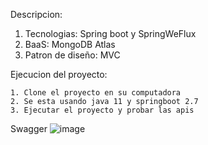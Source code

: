 Descripcion:

  1. Tecnologias: Spring boot y SpringWeFlux
  2. BaaS: MongoDB Atlas
  1. Patron de diseño: MVC
  
  Ejecucion del proyecto:
  
    1. Clone el proyecto en su computadora
    2. Se esta usando java 11 y springboot 2.7
    3. Ejecutar el proyecto y probar las apis


Swagger
![image](https://github.com/kazuma123/viajes/assets/49696897/6906bb77-f136-43c3-99ad-c0d60de08518)

